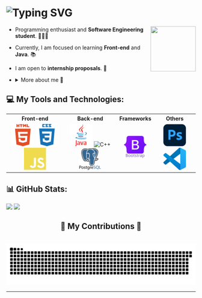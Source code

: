 <!-- Header-->
<h1>
 <img src="https://readme-typing-svg.herokuapp.com?font=Fira+Code&weight=500&size=30&duration=2500&pause=3000&color=F7F7F7&vCenter=true&random=false&lines=+%F0%9F%90%88%E2%80%8D%E2%AC%9B++Hi%2C+I'm+Victor%3A" alt="Typing SVG" />
</h1>
<img align="right" width="120" height="120" src="https://cdn.pixabay.com/animation/2023/10/30/14/40/14-40-05-944_512.gif">

<!-- About me -->
*  Programming enthusiast and **Software Engineering student**. 🧑🏻‍💻
*  Currently, I am focused on learning **Front-end** and **Java**. 📚
*  I am open to **internship proposals**. 💼

* <details>
  <summary> More about me 🌟 </summary>
  <br>
  <p>🌐 Socials:</p>
  <p>
    
  - [![LinkedIn](https://img.shields.io/badge/LinkedIn-0077B5?style=for-the-badge&logo=linkedin&logoColor=white)](https://www.linkedin.com/in/victormillandev/) <br>
  - [![Instagram](https://img.shields.io/badge/Instagram-E4405F?style=for-the-badge&logo=instagram&logoColor=white)](https://www.instagram.com/victormillan_dev/)
  </p>
  <br>
  <p>  🧑🏻‍🎓 Education:</p>
  <ul>
      <li> Currently pursuing a Bachelor's degree in Software Engineering (1/8)   </li>
      <li> Ongoing courses in Front-end development  </li>
      <li> Ongoing English courses </li>
  </ul>
  <br>
  <p>  🎮 Hobbies:</p>
  <ul>
      <li>Coding</li>
      <li>Reading</li>
      <li>Gaming</li>
  </ul>
</details>
 
<!-- Skills -->
## 💻 My Tools and Technologies: 
<table>
  <tr>
    <th  text-align: center;">Front-end</th>
    <th  text-align: center;">Back-end</th>
    <th  text-align: center;">Frameworks</th>
    <th  text-align: center;">Others</th>
  </tr>
  <tr>
    <td style="text-align: center;">
      <img alt="HTML" height="60" width="60" src="https://raw.githubusercontent.com/devicons/devicon/6910f0503efdd315c8f9b858234310c06e04d9c0/icons/html5/html5-plain-wordmark.svg">
      <img alt="CSS" height="60" width="60" src="https://raw.githubusercontent.com/devicons/devicon/6910f0503efdd315c8f9b858234310c06e04d9c0/icons/css3/css3-plain-wordmark.svg">
      <img alt="Js" height="60" width="60" src="https://raw.githubusercontent.com/devicons/devicon/6910f0503efdd315c8f9b858234310c06e04d9c0/icons/javascript/javascript-plain.svg">
    </td>
    <td style="text-align: center;">
      <img alt="Java" height="60" width="60" src="https://raw.githubusercontent.com/devicons/devicon/6910f0503efdd315c8f9b858234310c06e04d9c0/icons/java/java-original-wordmark.svg">
      <img alt="C++" height="60" width="60" src="https://raw.githubusercontent.com/isocpp/logos/64ef037049f87ac74875dbe72695e59118b52186/cpp_logo.svg">
      <img alt="postgreSQL" height="60" width="60" src="https://raw.githubusercontent.com/devicons/devicon/6910f0503efdd315c8f9b858234310c06e04d9c0/icons/postgresql/postgresql-original-wordmark.svg">
    </td>
    <td style="text-align: center;">
      <img alt="Bootstrap" height="60" width="60" src="https://raw.githubusercontent.com/devicons/devicon/6910f0503efdd315c8f9b858234310c06e04d9c0/icons/bootstrap/bootstrap-original-wordmark.svg">
    </td>
    <td style="text-align: center;">
      <img alt="Photoshop" height="60" width="60" src="https://raw.githubusercontent.com/devicons/devicon/6910f0503efdd315c8f9b858234310c06e04d9c0/icons/photoshop/photoshop-original.svg">
      <img alt="Vscode" height="60" width="60" src="https://raw.githubusercontent.com/devicons/devicon/6910f0503efdd315c8f9b858234310c06e04d9c0/icons/vscode/vscode-original.svg">
    </td>
  </tr>
</table>
 
 <!-- Status -->
## 📊 GitHub Stats: 
<div>
    <ahref="https://github.com/ViictorrMillan">
        <img  height="180em" src="https://github-readme-stats.vercel.app/api?username=ViictorrMillan&theme=midnight-purple&hide_border=false&include_all_commits=true&count_private=true" />
        <img  height="180em" src="https://github-readme-stats.vercel.app/api/top-langs/?username=ViictorrMillan&theme=midnight-purple&hide_border=false&include_all_commits=true&count_private=true&layout=compact" />
   </a>
</div>

 <!-- Snake -->
<div align="center">
  <h2>🐍 My Contributions 🐍</h2>
  <br>
  <img alt="snake eating my contributions" src="https://raw.githubusercontent.com/ViictorrMillan/ViictorrMillan/output/github-contribution-grid-snake.svg" />
</div>



---
